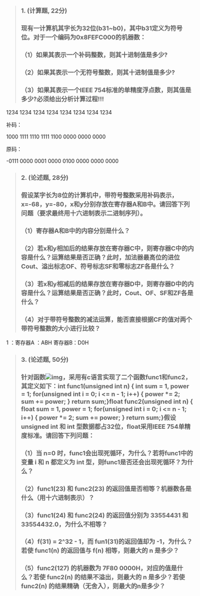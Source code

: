 >### 1. (计算题, 22分)
>
>### 现有一计算机其字长为32位(b31~b0)，其中b31定义为符号位。对于一个编码为0x8FEFC000的机器数：
>
>### （1）如果其表示一个补码整数，则其十进制值是多少?
>
>### （2）如果其表示一个无符号整数，则其十进制值是多少?
>
>### （3）如果其表示一个IEEE 754标准的单精度浮点数，则其值是多少?必须给出分析计算过程!!!

 1234  1234  1234  1234  1234  1234  1234  1234

补码：

 1000  1111  1110  1111  1100  0000  0000  0000

原码：

-0111  0000  0001  0000  0100  0000  0000 0000 









>### 2. (论述题, 28分)
>
>### 假设某字长为8位的计算机中，带符号整数采用补码表示，x=-68，y=-80，x和y分别存放在寄存器A和B中。请回答下列问题（要求最终用十六进制表示二进制序列）。
>
>### （1）寄存器A和B中的内容分别是什么？
>
>### （2）若x和y相加后的结果存放在寄存器C中，则寄存器C中的内容是什么？运算结果是否正确？此时，加法器最高位的进位Cout、溢出标志OF、符号标志SF和零标志ZF各是什么？
>
>### （3）若x和y相减后的结果存放在寄存器D中，则寄存器D中的内容是什么？运算结果是否正确？此时，Cout、OF、SF和ZF各是什么？
>
>### （4）对于带符号整数的减法运算，能否直接根据CF的值对两个带符号整数的大小进行比较？



1 ：寄存器A ：ABH		寄存器B：D0H







>### 3. (论述题, 50分)
>
>### 针对函数![img](https://mooc1.chaoxing.com/ananas/latex/p/4931185)，采用有c语言实现了二个函数func1和func2，其定义如下：int func1(unsigned int n) {  int sum = 1, power = 1;  for(unsigned int i = 0; i <= n - 1; i++) {    power *= 2;    sum += power;  }  return sum;}float func2(unsigned int n) {  float sum = 1, power = 1;  for(unsigned int i = 0; i <= n - 1; i++) {    power *= 2;    sum += power;  }  return sum;}假设 unsigned int 和 int 型数据都占32位，float采用IEEE 754单精度标准。请回答下列问题：
>
>### （1）当 n=0 时，func1会出现死循环，为什么？若将func1中的变量 i 和 n 都定义为 int 型，则func1是否还会出现死循环？为什么？
>
>### （2）func1(23) 和 func2(23) 的返回值是否相等？机器数各是什么（用十六进制表示）？
>
>### （3）func1(24) 和 func2(24) 的返回值分别为 33554431 和 33554432.0，为什么不相等？
>
>### （4）f(31) = 2^32 - 1，而 fun1(31)的返回值却为 -1，为什么？若使 func1(n) 的返回值与 f(n) 相等，则最大的 n 是多少？
>
>### （5）func2(127) 的机器数为 7F80 0000H，对应的值是什么？若使 func2(n) 的结果不溢出，则最大的 n 是多少？若使 func2(n) 的结果精确（无舍入），则最大的n是多少？





